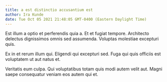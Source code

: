 ```yaml
---
title: a est distinctio accusantium est
author: Ira Kunde
date: Tue Oct 05 2021 21:48:05 GMT-0400 (Eastern Daylight Time)
---
```

Est illum a optio et perferendis quia a. Et et fugiat tempore. Architecto delectus dignissimos omnis sed assumenda. Voluptas molestiae excepturi quis.

 Ex in et rerum illum qui. Eligendi qui excepturi sed. Fuga qui quis officiis est voluptatem ut aut natus et.

 Veritatis eum culpa. Qui voluptatibus totam quis modi autem velit aut. Magni saepe consequatur veniam eos autem qui et.